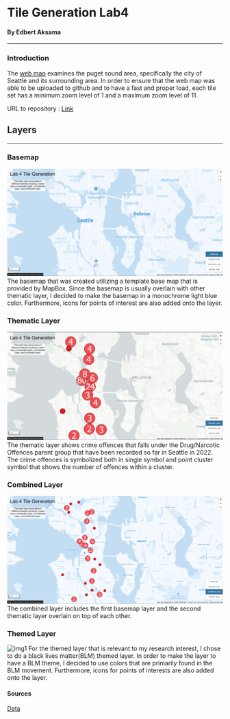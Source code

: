 # Tile Generation Lab4
#### By Edbert Aksama
--- 
### Introduction
The [web map](https://eaks2.github.io/Lab4_TileGeneration/) examines the puget sound area, specifically the city of Seattle and its surrounding area. In order to ensure that the web map was able to be uploaded to github and to have a fast and proper load, each tile set has a minimum zoom level of 1 and a maximum zoom level of 11. 

URL to repository : [Link](https://github.com/Eaks2/Lab4_TileGeneration)

## Layers
---
### Basemap
![img1](img/img1.png)
The basemap that was created utilizing a template base map that is provided by MapBox. Since the basemap is usually overlain with other thematic layer, I decided to make the basemap in a monochrome light blue color. Furthermore, icons for points of interest are also added onto the layer. 


### Thematic Layer
![img1](img/img2.png)
The thematic layer shows crime offences that falls under the Drug/Narcotic Offences parent group that have been recorded so far in Seattle in 2022. The crime offences is symbolized both in single symbol and point cluster symbol that shows the number of offences within a cluster. 

### Combined Layer 
![img1](img/img3.png)
The combined layer includes the first basemap layer and the second thematic layer overlain on top of each other.

### Themed Layer 
![img1](img/img4.png)
For the themed layer that is relevant to my research interest, I chose to do a black lives matter(BLM) themed layer. In order to make the layer to have a BLM theme, I decided to use colors that are primarily found in the BLM movement. Furthermore, icons for points of interests are also added onto the layer. 

#### Sources 
[Data](https://data.seattle.gov/Public-Safety/SPD-Crime-Data-2008-Present/tazs-3rd5)
